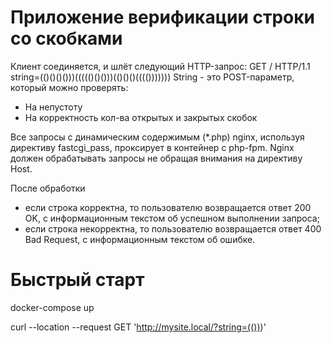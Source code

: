 # Приложение верификации строки со скобками

Клиент соединяется, и шлёт следующий HTTP-запрос:
GET / HTTP/1.1
string=(()()()()))((((()()()))(()()()(((()))))))
String - это POST-параметр, который можно проверять:
- На непустоту
- На корректность кол-ва открытых и закрытых скобок

Все запросы с динамическим содержимым (*.php) nginx, используя директиву fastcgi_pass, проксирует в контейнер с php-fpm.
Nginx должен обрабатывать запросы не обращая внимания на директиву Host. 

После обработки

- если строка корректна, то пользователю возвращается ответ 200 OK, с информационным текстом об успешном выполнении запроса;
- если строка некорректна, то пользователю возвращается ответ 400 Bad Request, с информационным текстом об ошибке.

# Быстрый старт

docker-compose up 

curl --location --request GET 'http://mysite.local/?string=(()))'